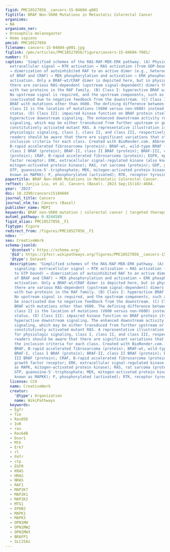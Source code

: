 ```yaml
---
figid: PMC10527056__cancers-15-04604-g001
figtitle: BRAF Non-V600 Mutations in Metastatic Colorectal Cancer
organisms:
- NA
organisms_ner:
- Drosophila melanogaster
- Homo sapiens
pmcid: PMC10527056
filename: cancers-15-04604-g001.jpg
figlink: /pmc/articles/PMC10527056/figure/cancers-15-04604-f001/
number: F1
caption: 'Simplified schemes of the RAS-RAF-MEK-ERK pathway. (A) Physiologic signaling:
  extracellular signal → RTK activation → RAS activation (from GDP-bound to GTP bound)
  → dimerization of autoinhibited RAF to an active dimer (e.g., heterodimerization
  of BRAF and CRAF) → MEK phosphorylation and activation → ERK phosphorylation and
  activation. Only a BRAF-wt/CRAF dimer is depicted here, but in physiologic processes,
  there are various RAS-dependent (upstream signal-dependent) dimers that are consistent
  with two proteins in the RAF family. (B) Class I: hyperactive BRAF with V600 mutation.
  No upstream signal is required, and the upstream components, such as RTK, may be
  inactivated due to negative feedback from the downstream. (C) Class II: hyperactive
  BRAF with mutations other than V600. The defining difference between class I and
  class II is the location of mutations (V600 versus non-V600) instead of the monomer/dimer
  status. (D) Class III: impaired kinase function on BRAF protein itself with paradoxically
  hyperactive downstream signaling. The enhanced downstream activity requires RAS
  signaling, which may be either transduced from further upstream or generated by
  constitutively activated mutant RAS. A representative illustration is depicted for
  physiologic signaling, class I, class II, and class III, respectively. However,
  readers should be aware that there are significant variations that still meet the
  inclusion criteria for each class. Created with BioRender.com. Abbreviations: BRAF,
  B-rapid accelerated fibrosarcoma (protein); BRAF-wt, wild-type BRAF (protein); BRAF-I,
  class I BRAF (protein); BRAF-II, class II BRAF (protein); BRAF-III, class III BRAF
  (protein); CRAF, B-rapid accelerated fibrosarcoma (protein); EGFR, epidermal growth
  factor receptor; ERK, extracellular signal-regulated kinase (also known as MAPK,
  mitogen-activated protein kinase); RAS, rat sarcoma (protein); GDP, guanosine-5′-diphosphate;
  GTP, guanosine-5′-triphosphate; MEK, mitogen-activated protein kinase kinase (also
  known as MAPKK); P, phosphorylated (activated); RTK, receptor tyrosine kinase.'
papertitle: BRAF Non-V600 Mutations in Metastatic Colorectal Cancer.
reftext: Junjia Liu, et al. Cancers (Basel). 2023 Sep;15(18):4604.
year: '2023'
doi: 10.3390/cancers15184604
journal_title: Cancers
journal_nlm_ta: Cancers (Basel)
publisher_name: MDPI
keywords: BRAF non-V600 mutation | colorectal cancer | targeted therapy | heterogeneity
automl_pathway: 0.9244589
figid_alias: PMC10527056__F1
figtype: Figure
redirect_from: /figures/PMC10527056__F1
ndex: ''
seo: CreativeWork
schema-jsonld:
  '@context': https://schema.org/
  '@id': https://pfocr.wikipathways.org/figures/PMC10527056__cancers-15-04604-g001.html
  '@type': Dataset
  description: 'Simplified schemes of the RAS-RAF-MEK-ERK pathway. (A) Physiologic
    signaling: extracellular signal → RTK activation → RAS activation (from GDP-bound
    to GTP bound) → dimerization of autoinhibited RAF to an active dimer (e.g., heterodimerization
    of BRAF and CRAF) → MEK phosphorylation and activation → ERK phosphorylation and
    activation. Only a BRAF-wt/CRAF dimer is depicted here, but in physiologic processes,
    there are various RAS-dependent (upstream signal-dependent) dimers that are consistent
    with two proteins in the RAF family. (B) Class I: hyperactive BRAF with V600 mutation.
    No upstream signal is required, and the upstream components, such as RTK, may
    be inactivated due to negative feedback from the downstream. (C) Class II: hyperactive
    BRAF with mutations other than V600. The defining difference between class I and
    class II is the location of mutations (V600 versus non-V600) instead of the monomer/dimer
    status. (D) Class III: impaired kinase function on BRAF protein itself with paradoxically
    hyperactive downstream signaling. The enhanced downstream activity requires RAS
    signaling, which may be either transduced from further upstream or generated by
    constitutively activated mutant RAS. A representative illustration is depicted
    for physiologic signaling, class I, class II, and class III, respectively. However,
    readers should be aware that there are significant variations that still meet
    the inclusion criteria for each class. Created with BioRender.com. Abbreviations:
    BRAF, B-rapid accelerated fibrosarcoma (protein); BRAF-wt, wild-type BRAF (protein);
    BRAF-I, class I BRAF (protein); BRAF-II, class II BRAF (protein); BRAF-III, class
    III BRAF (protein); CRAF, B-rapid accelerated fibrosarcoma (protein); EGFR, epidermal
    growth factor receptor; ERK, extracellular signal-regulated kinase (also known
    as MAPK, mitogen-activated protein kinase); RAS, rat sarcoma (protein); GDP, guanosine-5′-diphosphate;
    GTP, guanosine-5′-triphosphate; MEK, mitogen-activated protein kinase kinase (also
    known as MAPKK); P, phosphorylated (activated); RTK, receptor tyrosine kinase.'
  license: CC0
  name: CreativeWork
  creator:
    '@type': Organization
    name: WikiPathways
  keywords:
  - Egfr
  - Tie
  - Ras85D
  - InR
  - ras
  - Ras64B
  - Dsor1
  - Mtk
  - Erk7
  - rl
  - Pdfr
  - ctp
  - EGFR
  - KRAS
  - HRAS
  - NRAS
  - RAF1
  - MAP2K7
  - MAP2K1
  - MAP2K2
  - MTG1
  - EPHB2
  - MAPK1
  - MAPK3
  - OPN1MW
  - OPN1MW2
  - OPN1MW3
  - BRAFP1
  - SLC25A1
---
```

